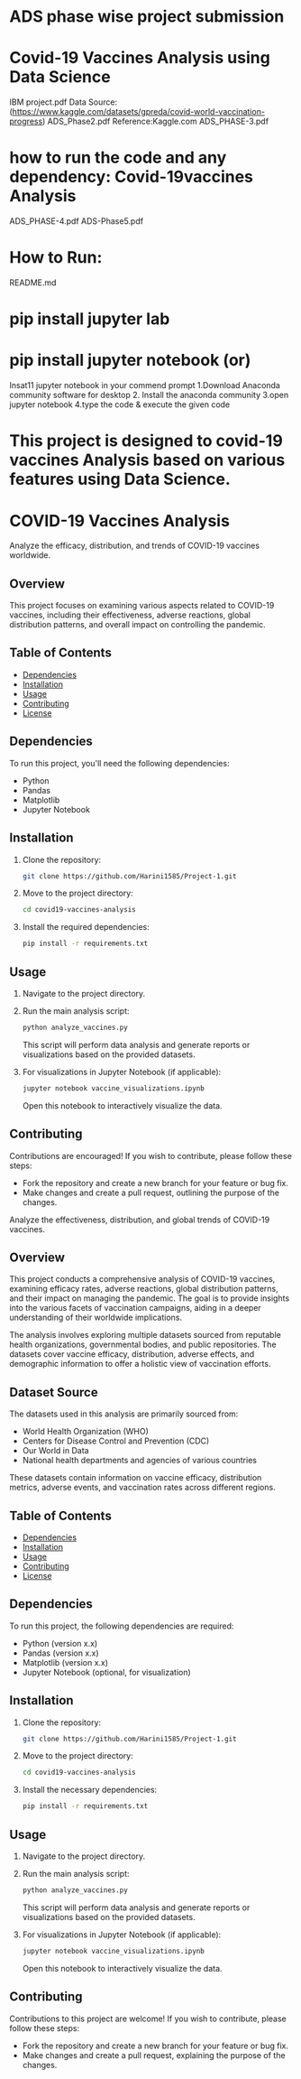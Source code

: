 # ADS phase wise project submission
# Covid-19 Vaccines Analysis using Data Science
IBM project.pdf
Data Source:(https://www.kaggle.com/datasets/gpreda/covid-world-vaccination-progress)
ADS_Phase2.pdf
Reference:Kaggle.com 
ADS_PHASE-3.pdf
# how to run the code and any dependency: Covid-19vaccines Analysis
ADS_PHASE-4.pdf
ADS-Phase5.pdf
# How to Run:
README.md
# pip install jupyter lab
# pip install jupyter notebook (or)
Insat11 jupyter notebook in your commend prompt
1.Download Anaconda community software for desktop
2. Install the anaconda community
3.open jupyter notebook
4.type the code & execute the given code
# This project is designed to covid-19 vaccines Analysis  based on various features using Data Science.

# COVID-19 Vaccines Analysis

Analyze the efficacy, distribution, and trends of COVID-19 vaccines worldwide.

## Overview

This project focuses on examining various aspects related to COVID-19 vaccines, including their effectiveness, adverse reactions, global distribution patterns, and overall impact on controlling the pandemic.

## Table of Contents

- [Dependencies](#dependencies)
- [Installation](#installation)
- [Usage](#usage)
- [Contributing](#contributing)
- [License](#license)

## Dependencies

To run this project, you'll need the following dependencies:

- Python 
- Pandas 
- Matplotlib 
- Jupyter Notebook 

## Installation

1. Clone the repository:
   ```bash
   git clone https://github.com/Harini1585/Project-1.git
   ```

2. Move to the project directory:
   ```bash
   cd covid19-vaccines-analysis
   ```

3. Install the required dependencies:
   ```bash
   pip install -r requirements.txt
   ```

## Usage

1. Navigate to the project directory.
2. Run the main analysis script:
   ```bash
   python analyze_vaccines.py
   ```
   This script will perform data analysis and generate reports or visualizations based on the provided datasets.

3. For visualizations in Jupyter Notebook (if applicable):
   ```bash
   jupyter notebook vaccine_visualizations.ipynb
   ```
   Open this notebook to interactively visualize the data.

## Contributing

Contributions are encouraged! If you wish to contribute, please follow these steps:
- Fork the repository and create a new branch for your feature or bug fix.
- Make changes and create a pull request, outlining the purpose of the changes.   


Analyze the effectiveness, distribution, and global trends of COVID-19 vaccines.

## Overview

This project conducts a comprehensive analysis of COVID-19 vaccines, examining efficacy rates, adverse reactions, global distribution patterns, and their impact on managing the pandemic. The goal is to provide insights into the various facets of vaccination campaigns, aiding in a deeper understanding of their worldwide implications.

The analysis involves exploring multiple datasets sourced from reputable health organizations, governmental bodies, and public repositories. The datasets cover vaccine efficacy, distribution, adverse effects, and demographic information to offer a holistic view of vaccination efforts.

## Dataset Source

The datasets used in this analysis are primarily sourced from:
- World Health Organization (WHO)
- Centers for Disease Control and Prevention (CDC)
- Our World in Data
- National health departments and agencies of various countries

These datasets contain information on vaccine efficacy, distribution metrics, adverse events, and vaccination rates across different regions.

## Table of Contents

- [Dependencies](#dependencies)
- [Installation](#installation)
- [Usage](#usage)
- [Contributing](#contributing)
- [License](#license)

## Dependencies

To run this project, the following dependencies are required:

- Python (version x.x)
- Pandas (version x.x)
- Matplotlib (version x.x)
- Jupyter Notebook (optional, for visualization)

## Installation

1. Clone the repository:
   ```bash
   git clone https://github.com/Harini1585/Project-1.git
   ```

2. Move to the project directory:
   ```bash
   cd covid19-vaccines-analysis
   ```

3. Install the necessary dependencies:
   ```bash
   pip install -r requirements.txt
   ```

## Usage

1. Navigate to the project directory.
2. Run the main analysis script:
   ```bash
   python analyze_vaccines.py
   ```
   This script will perform data analysis and generate reports or visualizations based on the provided datasets.

3. For visualizations in Jupyter Notebook (if applicable):
   ```bash
   jupyter notebook vaccine_visualizations.ipynb
   ```
   Open this notebook to interactively visualize the data.

## Contributing

Contributions to this project are welcome! If you wish to contribute, please follow these steps:
- Fork the repository and create a new branch for your feature or bug fix.
- Make changes and create a pull request, explaining the purpose of the changes.

